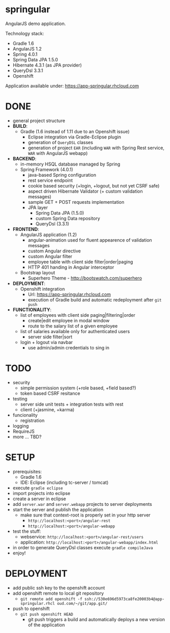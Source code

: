 springular
==========

AngularJS demo application.

Technology stack:
- Gradle 1.6
- AngularJS 1.2
- Spring 4.0.1
- Spring Data JPA 1.5.0
- Hibernate 4.3.1 (as JPA provider)
- QueryDsl 3.3.1
- Openshift

Application available under: https://app-springular.rhcloud.com

DONE
==========
- general project structure
- **BUILD**:
  - Gradle (1.6 instead of 1.11 due to an Openshift issue)
    - Eclipse integration via Gradle-Eclipse plugin
    - generation of `QueryDSL` classes
    - generation of project `EAR` (including `WAR` with Spring Rest service, `WAR` with AngularJS webapp)
- **BACKEND**:
  - in-memory HSQL database managed by Spring
  - Spring Framework (4.0.1)
    - java-based Spring configuration
    - rest service endpoint
    - cookie based security (+login, +logout, but not yet CSRF safe)
    - aspect driven Hibernate Validator (+ custom validation messages)
    - sample GET + POST requests implementation
    - JPA layer
      - Spring Data JPA (1.5.0)
      - custom Spring Data repository
      - QueryDsl (3.3.1)
- **FRONTEND**:
  - AngularJS application (1.2)
    - angular-animation used for fluent appearence of validation messages
    - custom Angular directive
    - custom Angular filter
    - employee table with client side filter|order|paging
    - HTTP 401 handing in Angular interceptor
  - Bootstrap layout 
    - Superhero Theme - http://bootswatch.com/superhero
- **DEPLOYMENT**:
  - Openshift integration 
    - Url: https://app-springular.rhcloud.com
    - execution of Gradle build and automatic redeployment after `git push`
- **FUNCTIONALITY**:
  - list of employees with client side paging|filtering|order
    - create|edit employee in modal window
    - route to the salary list of a given employee
  - list of salaries available only for authenticated users
    - server side filter|sort
  - login + logout via navbar
    - use admin/admin credentials to sing in

TODO
==========
- security
  - simple permission system (+role based, +field based?)
  - token based CSRF resitance
- testing
  - server side unit tests + integration tests with rest
  - client (+jasmine, +karma)
- funcionality
  - registration
- logging
- RequireJS
- more ... TBD?

SETUP
==========
- prerequisites: 
  - Gradle 1.6
  - IDE: Eclipse (including tc-server / tomcat)
- execute `gradle eclipse`
- import projects into eclipse
- create a server in eclipse
- add `server.war` and `server.webapp` projects to server deployments
- start the server and publish the application
  - make sure that context-root is properly set in your http server
    - `http://localhost:<port>/angular-rest`
    - `http://localhost:<port>/angular-webapp`
- test the stuff:
  - webservice: `http://localhost:<port>/angular-rest/users`
  - application: `http://localhost:<port>/angular-webapp/index.html`
- in order to generate QueryDsl classes execute `gradle compileJava` 
- enjoy!

DEPLOYMENT
==========
- add public ssh key to the openshift account
- add openshift remote to local git repository
  - `git remote add openshift -f ssh://530e696d5973ca8fe20003b4@app-springular.rhcl oud.com/~/git/app.git/`
- push to openshift
  - `git push openshift HEAD`
    - git push triggers a build and automatically deploys a new version of the application
